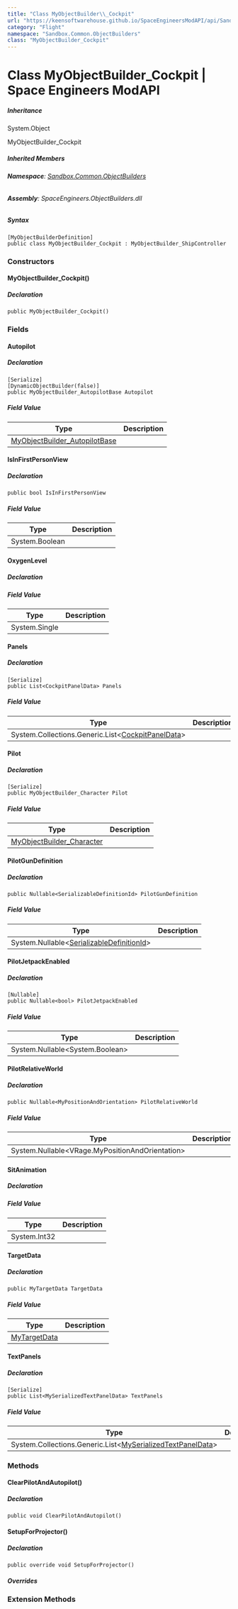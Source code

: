 ```yaml
---
title: "Class MyObjectBuilder\\_Cockpit"
url: "https://keensoftwarehouse.github.io/SpaceEngineersModAPI/api/Sandbox.Common.ObjectBuilders.MyObjectBuilder_Cockpit.html"
category: "Flight"
namespace: "Sandbox.Common.ObjectBuilders"
class: "MyObjectBuilder_Cockpit"
---
```


# Class MyObjectBuilder\_Cockpit | Space Engineers ModAPI

##### Inheritance

System.Object

MyObjectBuilder\_Cockpit

##### Inherited Members

###### **Namespace**: [Sandbox.Common.ObjectBuilders](https://keensoftwarehouse.github.io/SpaceEngineersModAPI/api/Sandbox.Common.ObjectBuilders.html)

###### **Assembly**: SpaceEngineers.ObjectBuilders.dll

##### Syntax

```
[MyObjectBuilderDefinition]
public class MyObjectBuilder_Cockpit : MyObjectBuilder_ShipController
```

### Constructors

#### MyObjectBuilder\_Cockpit()

##### Declaration

```
public MyObjectBuilder_Cockpit()
```

### Fields

#### Autopilot

##### Declaration

```
[Serialize]
[DynamicObjectBuilder(false)]
public MyObjectBuilder_AutopilotBase Autopilot
```

##### Field Value

| Type | Description |
| --- | --- |
| [MyObjectBuilder\_AutopilotBase](https://keensoftwarehouse.github.io/SpaceEngineersModAPI/api/Sandbox.Common.ObjectBuilders.MyObjectBuilder_AutopilotBase.html) |     |

#### IsInFirstPersonView

##### Declaration

```
public bool IsInFirstPersonView
```

##### Field Value

| Type | Description |
| --- | --- |
| System.Boolean |     |

#### OxygenLevel

##### Declaration

##### Field Value

| Type | Description |
| --- | --- |
| System.Single |     |

#### Panels

##### Declaration

```
[Serialize]
public List<CockpitPanelData> Panels
```

##### Field Value

| Type | Description |
| --- | --- |
| System.Collections.Generic.List<[CockpitPanelData](https://keensoftwarehouse.github.io/SpaceEngineersModAPI/api/Sandbox.Common.ObjectBuilders.CockpitPanelData.html)\> |     |

#### Pilot

##### Declaration

```
[Serialize]
public MyObjectBuilder_Character Pilot
```

##### Field Value

| Type | Description |
| --- | --- |
| [MyObjectBuilder\_Character](https://keensoftwarehouse.github.io/SpaceEngineersModAPI/api/VRage.Game.MyObjectBuilder_Character.html) |     |

#### PilotGunDefinition

##### Declaration

```
public Nullable<SerializableDefinitionId> PilotGunDefinition
```

##### Field Value

| Type | Description |
| --- | --- |
| System.Nullable<[SerializableDefinitionId](https://keensoftwarehouse.github.io/SpaceEngineersModAPI/api/VRage.ObjectBuilders.SerializableDefinitionId.html)\> |     |

#### PilotJetpackEnabled

##### Declaration

```
[Nullable]
public Nullable<bool> PilotJetpackEnabled
```

##### Field Value

| Type | Description |
| --- | --- |
| System.Nullable<System.Boolean\> |     |

#### PilotRelativeWorld

##### Declaration

```
public Nullable<MyPositionAndOrientation> PilotRelativeWorld
```

##### Field Value

| Type | Description |
| --- | --- |
| System.Nullable<VRage.MyPositionAndOrientation\> |     |

#### SitAnimation

##### Declaration

##### Field Value

| Type | Description |
| --- | --- |
| System.Int32 |     |

#### TargetData

##### Declaration

```
public MyTargetData TargetData
```

##### Field Value

| Type | Description |
| --- | --- |
| [MyTargetData](https://keensoftwarehouse.github.io/SpaceEngineersModAPI/api/Sandbox.Common.ObjectBuilders.MyTargetData.html) |     |

#### TextPanels

##### Declaration

```
[Serialize]
public List<MySerializedTextPanelData> TextPanels
```

##### Field Value

| Type | Description |
| --- | --- |
| System.Collections.Generic.List<[MySerializedTextPanelData](https://keensoftwarehouse.github.io/SpaceEngineersModAPI/api/VRage.Game.ObjectBuilders.MySerializedTextPanelData.html)\> |     |

### Methods

#### ClearPilotAndAutopilot()

##### Declaration

```
public void ClearPilotAndAutopilot()
```

#### SetupForProjector()

##### Declaration

```
public override void SetupForProjector()
```

##### Overrides

### Extension Methods